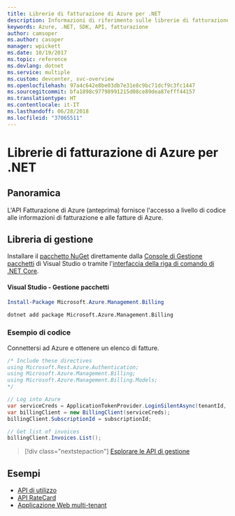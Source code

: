 ```yaml
---
title: Librerie di fatturazione di Azure per .NET
description: Informazioni di riferimento sulle librerie di fatturazione di Azure per .NET
keywords: Azure, .NET, SDK, API, fatturazione
author: camsoper
ms.author: casoper
manager: wpickett
ms.date: 10/19/2017
ms.topic: reference
ms.devlang: dotnet
ms.service: multiple
ms.custom: devcenter, svc-overview
ms.openlocfilehash: 97a4c642e8be03db7e31e8c9bc71dcf9c3fc1447
ms.sourcegitcommit: bfa1898c97798991215d08ce89dea87efff44157
ms.translationtype: HT
ms.contentlocale: it-IT
ms.lasthandoff: 06/28/2018
ms.locfileid: "37065511"
---
```

# <a name="azure-billing-libraries-for-net"></a>Librerie di fatturazione di Azure per .NET

## <a name="overview"></a>Panoramica

L'API Fatturazione di Azure (anteprima) fornisce l'accesso a livello di codice alle informazioni di fatturazione e alle fatture di Azure.

## <a name="management-library"></a>Libreria di gestione

Installare il [pacchetto NuGet](https://www.nuget.org/packages/Microsoft.Azure.Management.Billing) direttamente dalla [Console di Gestione pacchetti][PackageManager] di Visual Studio o tramite l'[interfaccia della riga di comando di .NET Core][DotNetCLI].

#### <a name="visual-studio-package-manager"></a>Visual Studio - Gestione pacchetti

```powershell
Install-Package Microsoft.Azure.Management.Billing
```

```bash
dotnet add package Microsoft.Azure.Management.Billing
```

### <a name="code-example"></a>Esempio di codice

Connettersi ad Azure e ottenere un elenco di fatture.

```csharp
/* Include these directives
using Microsoft.Rest.Azure.Authentication;
using Microsoft.Azure.Management.Billing;
using Microsoft.Azure.Management.Billing.Models;
*/

// Log into Azure
var serviceCreds = ApplicationTokenProvider.LoginSilentAsync(tenantId, clientId, secret);
var billingClient = new BillingClient(serviceCreds);
billingClient.SubscriptionId = subscriptionId;

// Get list of invoices
billingClient.Invoices.List();
```

> [!div class="nextstepaction"]
> [Esplorare le API di gestione](/dotnet/api/overview/azure/billing/management)

## <a name="samples"></a>Esempi

* [API di utilizzo](https://github.com/Azure-Samples/billing-dotnet-usage-api)
* [API RateCard](https://github.com/Azure-Samples/billing-dotnet-ratecard-api)
* [Applicazione Web multi-tenant](https://github.com/Azure-Samples/billing-dotnet-webapp-multitenant)

[PackageManager]: https://docs.microsoft.com/nuget/tools/package-manager-console
[DotNetCLI]: https://docs.microsoft.com/dotnet/core/tools/dotnet-add-package
